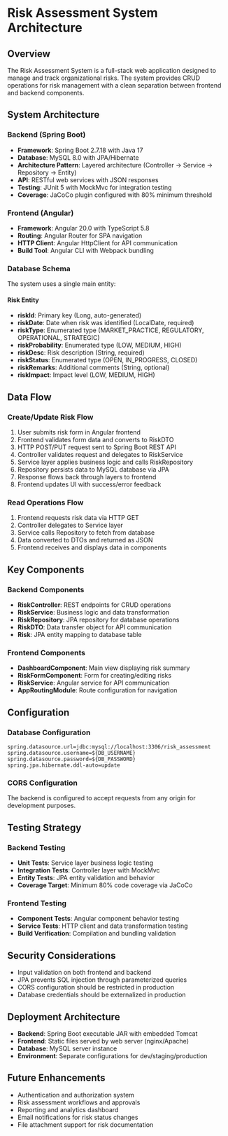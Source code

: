 # Risk Assessment System Architecture

## Overview
The Risk Assessment System is a full-stack web application designed to manage and track organizational risks. The system provides CRUD operations for risk management with a clean separation between frontend and backend components.

## System Architecture

### Backend (Spring Boot)
- **Framework**: Spring Boot 2.7.18 with Java 17
- **Database**: MySQL 8.0 with JPA/Hibernate
- **Architecture Pattern**: Layered architecture (Controller → Service → Repository → Entity)
- **API**: RESTful web services with JSON responses
- **Testing**: JUnit 5 with MockMvc for integration testing
- **Coverage**: JaCoCo plugin configured with 80% minimum threshold

### Frontend (Angular)
- **Framework**: Angular 20.0 with TypeScript 5.8
- **Routing**: Angular Router for SPA navigation
- **HTTP Client**: Angular HttpClient for API communication
- **Build Tool**: Angular CLI with Webpack bundling

### Database Schema
The system uses a single main entity:

#### Risk Entity
- **riskId**: Primary key (Long, auto-generated)
- **riskDate**: Date when risk was identified (LocalDate, required)
- **riskType**: Enumerated type (MARKET_PRACTICE, REGULATORY, OPERATIONAL, STRATEGIC)
- **riskProbability**: Enumerated type (LOW, MEDIUM, HIGH)
- **riskDesc**: Risk description (String, required)
- **riskStatus**: Enumerated type (OPEN, IN_PROGRESS, CLOSED)
- **riskRemarks**: Additional comments (String, optional)
- **riskImpact**: Impact level (LOW, MEDIUM, HIGH)

## Data Flow

### Create/Update Risk Flow
1. User submits risk form in Angular frontend
2. Frontend validates form data and converts to RiskDTO
3. HTTP POST/PUT request sent to Spring Boot REST API
4. Controller validates request and delegates to RiskService
5. Service layer applies business logic and calls RiskRepository
6. Repository persists data to MySQL database via JPA
7. Response flows back through layers to frontend
8. Frontend updates UI with success/error feedback

### Read Operations Flow
1. Frontend requests risk data via HTTP GET
2. Controller delegates to Service layer
3. Service calls Repository to fetch from database
4. Data converted to DTOs and returned as JSON
5. Frontend receives and displays data in components

## Key Components

### Backend Components
- **RiskController**: REST endpoints for CRUD operations
- **RiskService**: Business logic and data transformation
- **RiskRepository**: JPA repository for database operations
- **RiskDTO**: Data transfer object for API communication
- **Risk**: JPA entity mapping to database table

### Frontend Components
- **DashboardComponent**: Main view displaying risk summary
- **RiskFormComponent**: Form for creating/editing risks
- **RiskService**: Angular service for API communication
- **AppRoutingModule**: Route configuration for navigation

## Configuration

### Database Configuration
```properties
spring.datasource.url=jdbc:mysql://localhost:3306/risk_assessment
spring.datasource.username=${DB_USERNAME}
spring.datasource.password=${DB_PASSWORD}
spring.jpa.hibernate.ddl-auto=update
```

### CORS Configuration
The backend is configured to accept requests from any origin for development purposes.

## Testing Strategy

### Backend Testing
- **Unit Tests**: Service layer business logic testing
- **Integration Tests**: Controller layer with MockMvc
- **Entity Tests**: JPA entity validation and behavior
- **Coverage Target**: Minimum 80% code coverage via JaCoCo

### Frontend Testing
- **Component Tests**: Angular component behavior testing
- **Service Tests**: HTTP client and data transformation testing
- **Build Verification**: Compilation and bundling validation

## Security Considerations
- Input validation on both frontend and backend
- JPA prevents SQL injection through parameterized queries
- CORS configuration should be restricted in production
- Database credentials should be externalized in production

## Deployment Architecture
- **Backend**: Spring Boot executable JAR with embedded Tomcat
- **Frontend**: Static files served by web server (nginx/Apache)
- **Database**: MySQL server instance
- **Environment**: Separate configurations for dev/staging/production

## Future Enhancements
- Authentication and authorization system
- Risk assessment workflows and approvals
- Reporting and analytics dashboard
- Email notifications for risk status changes
- File attachment support for risk documentation
